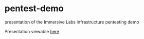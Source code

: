 # pentest-demo
presentation of the Immersive Labs Infrastructure pentesting demo

Presentation viewable [here](http://raw.githack.com/frakman1/pentest-demo/main/index.html)
